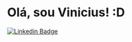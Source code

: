 # Olá, sou Vinicius! :D


[![Linkedin Badge](https://img.shields.io/badge/-LinkedIn-blue?style=flat-square&logo=Linkedin&logoColor=white&link=www.linkedin.com/in/vinicius-de-lima-alves-7a1b11204)](www.linkedin.com/in/vinicius-de-lima-alves-7a1b11204)

